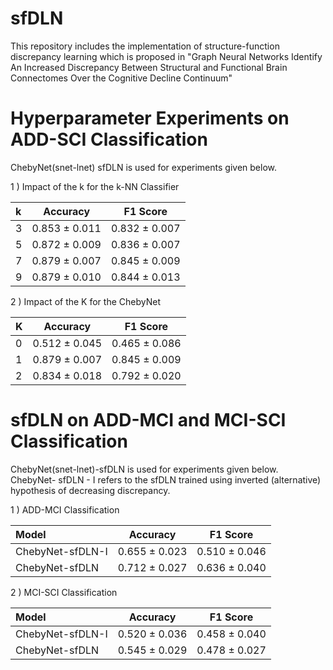 # sfDLN
This repository includes the implementation of structure-function discrepancy learning which is proposed in "Graph Neural Networks Identify An Increased Discrepancy Between Structural and Functional Brain Connectomes Over the Cognitive Decline Continuum"


# Hyperparameter Experiments on ADD-SCI Classification

ChebyNet(snet-lnet) sfDLN is used for experiments given below.

1 ) Impact of the k for the k-NN Classifier

| k    | Accuracy | F1 Score |
| :--- |:-------: | :-------:|
| 3    | 0.853 ± 0.011     |  0.832 ± 0.007    |
| 5    | 0.872 ± 0.009     |  0.836 ± 0.007    |
| 7    | 0.879 ± 0.007     |  0.845 ± 0.009    |
| 9    | 0.879 ± 0.010     |  0.844 ± 0.013    |

2 ) Impact of the K for the ChebyNet

| K    | Accuracy | F1 Score |
| :--- |:-------: | :-------:|
| 0    | 0.512 ± 0.045     |  0.465 ± 0.086 |
| 1    | 0.879 ± 0.007     |  0.845 ± 0.009 |
| 2    | 0.834 ± 0.018     |  0.792 ± 0.020 |

# sfDLN on ADD-MCI and MCI-SCI Classification

ChebyNet(snet-lnet)-sfDLN is used for experiments given below. ChebyNet- sfDLN - I refers to the sfDLN trained using inverted (alternative) hypothesis of decreasing discrepancy.

1 ) ADD-MCI Classification

| Model    | Accuracy | F1 Score |
| :--- |:-------: | :-------:|
| ChebyNet-sfDLN-I | 0.655 ± 0.023     |  0.510 ± 0.046 |
| ChebyNet-sfDLN   | 0.712 ± 0.027     |  0.636 ± 0.040 |

2 ) MCI-SCI Classification

| Model    | Accuracy | F1 Score |
| :--- |:-------: | :-------:|
| ChebyNet-sfDLN-I | 0.520 ± 0.036     |  0.458 ± 0.040 |
| ChebyNet-sfDLN   | 0.545 ± 0.029     |  0.478 ± 0.027 |




